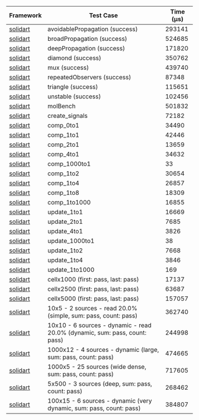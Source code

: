 | Framework | Test Case | Time (μs) |
| --- | --- | --- |
| [solidart](https://github.com/nank1ro/solidart) | avoidablePropagation (success) | 293141 |
| [solidart](https://github.com/nank1ro/solidart) | broadPropagation (success) | 524685 |
| [solidart](https://github.com/nank1ro/solidart) | deepPropagation (success) | 171820 |
| [solidart](https://github.com/nank1ro/solidart) | diamond (success) | 350762 |
| [solidart](https://github.com/nank1ro/solidart) | mux (success) | 439740 |
| [solidart](https://github.com/nank1ro/solidart) | repeatedObservers (success) | 87348 |
| [solidart](https://github.com/nank1ro/solidart) | triangle (success) | 115651 |
| [solidart](https://github.com/nank1ro/solidart) | unstable (success) | 102456 |
| [solidart](https://github.com/nank1ro/solidart) | molBench | 501832 |
| [solidart](https://github.com/nank1ro/solidart) | create_signals | 72182 |
| [solidart](https://github.com/nank1ro/solidart) | comp_0to1 | 34490 |
| [solidart](https://github.com/nank1ro/solidart) | comp_1to1 | 42446 |
| [solidart](https://github.com/nank1ro/solidart) | comp_2to1 | 13659 |
| [solidart](https://github.com/nank1ro/solidart) | comp_4to1 | 34632 |
| [solidart](https://github.com/nank1ro/solidart) | comp_1000to1 | 33 |
| [solidart](https://github.com/nank1ro/solidart) | comp_1to2 | 30654 |
| [solidart](https://github.com/nank1ro/solidart) | comp_1to4 | 26857 |
| [solidart](https://github.com/nank1ro/solidart) | comp_1to8 | 18309 |
| [solidart](https://github.com/nank1ro/solidart) | comp_1to1000 | 16855 |
| [solidart](https://github.com/nank1ro/solidart) | update_1to1 | 16669 |
| [solidart](https://github.com/nank1ro/solidart) | update_2to1 | 7685 |
| [solidart](https://github.com/nank1ro/solidart) | update_4to1 | 3826 |
| [solidart](https://github.com/nank1ro/solidart) | update_1000to1 | 38 |
| [solidart](https://github.com/nank1ro/solidart) | update_1to2 | 7668 |
| [solidart](https://github.com/nank1ro/solidart) | update_1to4 | 3846 |
| [solidart](https://github.com/nank1ro/solidart) | update_1to1000 | 169 |
| [solidart](https://github.com/nank1ro/solidart) | cellx1000 (first: pass, last: pass) | 17137 |
| [solidart](https://github.com/nank1ro/solidart) | cellx2500 (first: pass, last: pass) | 63687 |
| [solidart](https://github.com/nank1ro/solidart) | cellx5000 (first: pass, last: pass) | 157057 |
| [solidart](https://github.com/nank1ro/solidart) | 10x5 - 2 sources - read 20.0% (simple, sum: pass, count: pass) | 362740 |
| [solidart](https://github.com/nank1ro/solidart) | 10x10 - 6 sources - dynamic - read 20.0% (dynamic, sum: pass, count: pass) | 244998 |
| [solidart](https://github.com/nank1ro/solidart) | 1000x12 - 4 sources - dynamic (large, sum: pass, count: pass) | 474665 |
| [solidart](https://github.com/nank1ro/solidart) | 1000x5 - 25 sources (wide dense, sum: pass, count: pass) | 717605 |
| [solidart](https://github.com/nank1ro/solidart) | 5x500 - 3 sources (deep, sum: pass, count: pass) | 268462 |
| [solidart](https://github.com/nank1ro/solidart) | 100x15 - 6 sources - dynamic (very dynamic, sum: pass, count: pass) | 384807 |

